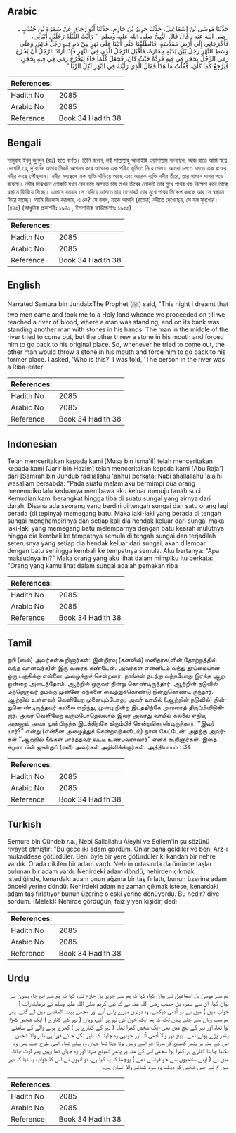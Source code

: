 ## Arabic


<div dir="rtl" lang="ar" style={{fontSize:'larger',backgroundColor:'#f8f9fa',padding:20}}>
حَدَّثَنَا مُوسَى بْنُ إِسْمَاعِيلَ، حَدَّثَنَا جَرِيرُ بْنُ حَازِمٍ، حَدَّثَنَا أَبُو رَجَاءٍ، عَنْ سَمُرَةَ بْنِ جُنْدُبٍ ـ رضى الله عنه ـ قَالَ قَالَ النَّبِيُّ صلى الله عليه وسلم ‏ "‏ رَأَيْتُ اللَّيْلَةَ رَجُلَيْنِ أَتَيَانِي، فَأَخْرَجَانِي إِلَى أَرْضٍ مُقَدَّسَةٍ، فَانْطَلَقْنَا حَتَّى أَتَيْنَا عَلَى نَهَرٍ مِنْ دَمٍ فِيهِ رَجُلٌ قَائِمٌ، وَعَلَى وَسَطِ النَّهْرِ رَجُلٌ بَيْنَ يَدَيْهِ حِجَارَةٌ، فَأَقْبَلَ الرَّجُلُ الَّذِي فِي النَّهَرِ فَإِذَا أَرَادَ الرَّجُلُ أَنْ يَخْرُجَ رَمَى الرَّجُلُ بِحَجَرٍ فِي فِيهِ فَرَدَّهُ حَيْثُ كَانَ، فَجَعَلَ كُلَّمَا جَاءَ لِيَخْرُجَ رَمَى فِي فِيهِ بِحَجَرٍ، فَيَرْجِعُ كَمَا كَانَ، فَقُلْتُ مَا هَذَا فَقَالَ الَّذِي رَأَيْتَهُ فِي النَّهَرِ آكِلُ الرِّبَا ‏"‏‏.‏
</div>
<div style={{backgroundColor:'#f8f9fa',padding:20, marginBottom: 10}}><table> <thead> <tr> <th>References:</th> <th></th> </tr> </thead> <tbody><tr><td>Hadith No</td><td>2085</td></tr><tr><td>Arabic No</td><td>2085</td></tr><tr><td>Reference</td><td>Book 34 Hadith 38</td></tr></tbody></table></div>

## Bengali


<div dir="ltr" lang="bn" style={{fontSize:'larger',backgroundColor:'#f8f9fa',padding:20}}>
সামুরাহ ইবনু জুনদুব (রাঃ) হতে বর্ণিত। তিনি বলেন, নবী সাল্লাল্লাহু আলাইহি ওয়াসাল্লাম বলেছেন, আজ রাত্রে আমি স্বপ্নে দেখেছি যে, দু’ব্যক্তি আমার নিকট আগমন করে আমাকে এক পবিত্র ভূমিতে নিয়ে গেল। আমরা চলতে চলতে এক রক্তের নদীর কাছে পৌঁছলাম। নদীর মধ্যস্থলে এক ব্যক্তি দাঁড়িয়ে আছে এবং আরেক ব্যক্তি নদীর তীরে, তার সামনে পাথর পড়ে রয়েছে। নদীর মাঝখানে লোকটি যখন বের হয়ে আসতে চায় তখন তীরের লোকটি তার মুখে পাথর খন্ড নিক্ষেপ করে তাকে স্বস্থানে ফিরিয়ে দিচ্ছে। এভাবে যতবার সে বেরিয়ে আসতে চায় ততবারই তার মুখে পাথর নিক্ষেপ করছে আর সে স্বস্থানে ফিরে যাচ্ছে। আমি জিজ্ঞেস করলাম, এ কে? সে বলল, যাকে আপনি (রক্তের) নদীতে দেখেছেন, সে হল সুদখোর। (৪৪৫) (আধুনিক প্রকাশনীঃ ১৯৪০ , ইসলামিক ফাউন্ডেশনঃ ১৯৫৫)
</div>
<div style={{backgroundColor:'#f8f9fa',padding:20, marginBottom: 10}}><table> <thead> <tr> <th>References:</th> <th></th> </tr> </thead> <tbody><tr><td>Hadith No</td><td>2085</td></tr><tr><td>Arabic No</td><td>2085</td></tr><tr><td>Reference</td><td>Book 34 Hadith 38</td></tr></tbody></table></div>

## English


<div dir="ltr" lang="en" style={{fontSize:'larger',backgroundColor:'#f8f9fa',padding:20}}>
Narrated Samura bin Jundab:The Prophet (ﷺ) said, "This night I dreamt that two men came and took me to a Holy land whence we proceeded on till we reached a river of blood, where a man was standing, and on its bank was standing another man with stones in his hands. The man in the middle of the river tried to come out, but the other threw a stone in his mouth and forced him to go back to his original place. So, whenever he tried to come out, the other man would throw a stone in his mouth and force him to go back to his former place. I asked, 'Who is this?' I was told, 'The person in the river was a Riba-eater
</div>
<div style={{backgroundColor:'#f8f9fa',padding:20, marginBottom: 10}}><table> <thead> <tr> <th>References:</th> <th></th> </tr> </thead> <tbody><tr><td>Hadith No</td><td>2085</td></tr><tr><td>Arabic No</td><td>2085</td></tr><tr><td>Reference</td><td>Book 34 Hadith 38</td></tr></tbody></table></div>

## Indonesian


<div dir="ltr" lang="id" style={{fontSize:'larger',backgroundColor:'#f8f9fa',padding:20}}>
Telah menceritakan kepada kami [Musa bin Isma'il] telah menceritakan kepada kami [Jarir bin Hazim] telah menceritakan kepada kami [Abu Raja'] dari [Samrah bin Jundub radliallahu 'anhu] berkata; Nabi shallallahu 'alaihi wasallam bersabda: "Pada suatu malam aku bermimpi dua orang menemuiku lalu keduanya membawa aku keluar menuju tanah suci. Kemudian kami berangkat hingga tiba di suatu sungai yang airnya dari darah. Disana ada seorang yang berdiri di tengah sungai dan satu orang lagi berada (di tepinya) memegang batu. Maka laki-laki yang berada di tengah sungai menghampirinya dan setiap kali dia hendak keluar dari sungai maka laki-laki yang memegang batu melemparnya dengan batu kearah mulutnya hingga dia kembali ke tempatnya semula di tengah sungai dan terjadilah seterusnya yang setiap dia hendak keluar dari sungai, akan dilempar dengan batu sehingga kembali ke tempatnya semula. Aku bertanya: "Apa maksudnya ini?" Maka orang yang aku lihat dalam mimpiku itu berkata: "Orang yang kamu lihat dalam sungai adalah pemakan riba
</div>
<div style={{backgroundColor:'#f8f9fa',padding:20, marginBottom: 10}}><table> <thead> <tr> <th>References:</th> <th></th> </tr> </thead> <tbody><tr><td>Hadith No</td><td>2085</td></tr><tr><td>Arabic No</td><td>2085</td></tr><tr><td>Reference</td><td>Book 34 Hadith 38</td></tr></tbody></table></div>

## Tamil


<div dir="ltr" lang="ta" style={{fontSize:'larger',backgroundColor:'#f8f9fa',padding:20}}>
நபி (ஸல்) அவர்கள்கூறினார்கள்: இன்றிரவு (கனவில்) மனிதர்க(ளின் தோற்றத்தில் வந்த வானவர்க)ள் இரு வரைக் கண்டேன். அவர்கள் என்னிடம் வந்து தூய்மையான ஒரு பகுதிக்கு என்னை அழைத்துச் சென்றனர். நாங்கள் நடந்து வந்தபோது இரத்த ஆறு ஒன்றை அடைந்தோம். ஆற்றில் ஒருவர் நின்று கொண்டிருந்தார். ஆற்றின் நடுவில் மற்றொருவர் தமக்கு முன்னே கற்களை வைத்துக்கொண்டு நின்றுகொண்டி ருந்தார். ஆற்றில் உள்ளவர் வெளியேற முனையும்போது, அவர் வாயில் (ஆற்றின் நடுவில்) நின்றுகொண்டிருந்தவர் கல்லை எறிந்து, முன்பு நின்ற இடத்திற்கே அவரைத் திருப்பிவிடுகிறார். அவர் வெளியேற வரும்போதெல்லாம் இவர் அவரது வாயில் கல்லை எறிய, அதனால் அவர் முன்பிருந்த இடத்திற்கே திரும்பிச் சென்றுகொண்டிருந்தார். ‘‘இவர் யார்?” என்று (என்னை அழைத்துச் சென்றவர்களிடம்) நான் கேட்டேன்: அதற்கு அவர்கள் ‘‘ஆற்றில் நீங்கள் பார்த்தவர் வட்டி உண்பவராவார்” எனக் கூறினார்கள். இதை சமுரா பின் ஜுன்துப் (ரலி) அவர்கள் அறிவிக்கிறார்கள். அத்தியாயம் : 34
</div>
<div style={{backgroundColor:'#f8f9fa',padding:20, marginBottom: 10}}><table> <thead> <tr> <th>References:</th> <th></th> </tr> </thead> <tbody><tr><td>Hadith No</td><td>2085</td></tr><tr><td>Arabic No</td><td>2085</td></tr><tr><td>Reference</td><td>Book 34 Hadith 38</td></tr></tbody></table></div>

## Turkish


<div dir="ltr" lang="tr" style={{fontSize:'larger',backgroundColor:'#f8f9fa',padding:20}}>
Semure bin Cündeb r.a., Nebi Sallallahu Aleyhi ve Sellem'in şu sözünü rivayet etmiştir: "Bu gece iki adam gördüm. Onlar bana geldiler ve beni Arz-ı mukaddese götürdüler. Beni öyle bir yere götürdüler ki kandan bir nehre vardık. Orada dikilen bir adam vardı. Nehrin ortasında da önünde taşlar bulunan bir adam vardı. Nehirdeki adam döndü, nehirden çıkmak istediğinde, kenardaki adam onun ağzına bir taş fırlattı, bunun üzerine adam önceki yerine döndü. Nehirdeki adam ne zaman çıkmak istese, kenardaki adam taş fırlatıyor bunun üzerine o eski yerine dönüyordu. Bu nedir? diye sordum. (Melek): Nehirde gördüğün, faiz yiyen kişidir, dedi
</div>
<div style={{backgroundColor:'#f8f9fa',padding:20, marginBottom: 10}}><table> <thead> <tr> <th>References:</th> <th></th> </tr> </thead> <tbody><tr><td>Hadith No</td><td>2085</td></tr><tr><td>Arabic No</td><td>2085</td></tr><tr><td>Reference</td><td>Book 34 Hadith 38</td></tr></tbody></table></div>

## Urdu


<div dir="rtl" lang="ur" style={{fontSize:'larger',backgroundColor:'#f8f9fa',padding:20}}>
ہم سے موسیٰ بن اسماعیل نے بیان کیا، کہا کہ ہم سے جریر بن حازم نے، کہا کہ ہم سے ابورجاء بصریٰ نے بیان کیا، ان سے سمرہ بن جندب رضی اللہ عنہ نے کہ نبی کریم صلی اللہ علیہ وسلم نے فرمایا، رات ( خواب میں ) میں نے دو آدمی دیکھے، وہ دونوں میرے پاس آئے اور مجھے بیت المقدس میں لے گئے، پھر ہم سب وہاں سے چلے یہاں تک کہ ہم ایک خون کی نہر پر آئے، وہاں ( نہر کے کنارے ) ایک شخص کھڑا ہوا تھا، اور نہر کے بیچ میں بھی ایک شخص کھڑا تھا۔ ( نہر کے کنارے پر ) کھڑے ہونے والے کے سامنے پتھر پڑے ہوئے تھے۔ بیچ نہر والا آدمی آتا اور جونہی وہ چاہتا کہ باہر نکل جائے فوراً ہی باہر والا شخص اس کے منہ پر پتھر کھینچ کر مارتا جو اسے وہیں لوٹا دیتا تھا جہاں وہ پہلے تھا۔ اسی طرح جب بھی وہ نکلنا چاہتا کنارے پر کھڑا ہوا شخص اس کے منہ پر پتھر کھینچ مارتا اور وہ جہاں تھا وہیں پھر لوٹ جاتا۔ میں نے ( اپنے ساتھیوں سے جو فرشتے تھے ) پوچھا کہ یہ کیا ہے، تو انہوں نے اس کا جواب یہ دیا کہ نہر میں تم نے جس شخص کو دیکھا وہ سود کھانے والا انسان ہے۔
</div>
<div style={{backgroundColor:'#f8f9fa',padding:20, marginBottom: 10}}><table> <thead> <tr> <th>References:</th> <th></th> </tr> </thead> <tbody><tr><td>Hadith No</td><td>2085</td></tr><tr><td>Arabic No</td><td>2085</td></tr><tr><td>Reference</td><td>Book 34 Hadith 38</td></tr></tbody></table></div>